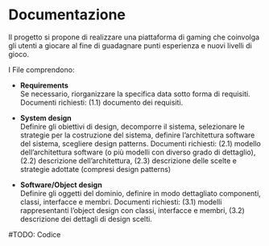 # Documentazione

Il	progetto si	propone	di	realizzare	una	piattaforma	di	gaming	che	coinvolga	gli	utenti	a	giocare	al	fine
di	guadagnare	punti	esperienza	e	nuovi	livelli	di	gioco.

I File comprendono:

* **Requirements**		
Se	necessario,	riorganizzare	la	specifica	data	sotto	forma	di	requisiti.
Documenti	richiesti:	(1.1)	documento	dei	requisiti.
	
* **System	design**	
Definire	gli	obiettivi	di	design,	decomporre	il	sistema,	selezionare	le	strategie	per	la
costruzione	del	sistema,	definire	l’architettura	software	del	sistema,	scegliere	design	patterns.
Documenti	richiesti:	(2.1)	modello	dell’architettura	software	(o	più	modelli	con	diverso	grado	di
dettaglio),	(2.2)	descrizione	dell’architettura,	(2.3)	descrizione	delle	scelte	e	strategie	adottate
(compresi	design	patterns)	
	
* **Software/Object	design**	
Definire	gli	oggetti	del	dominio,	definire	in	modo	dettagliato	componenti,	classi,	interfacce	e
membri.
Documenti	richiesti:	(3.1)	modelli	rappresentanti	l’object	design	con	classi,	interfacce	e	membri,
(3.2)	descrizione	dei	dettagli di	design	scelti.

#TODO: Codice
